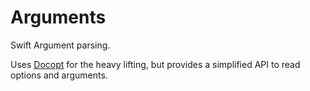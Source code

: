 # Arguments

Swift Argument parsing.

Uses [Docopt](https://github.com/elegantchaos/docopt.swift) for the heavy lifting, but provides a simplified API to read options and arguments.
